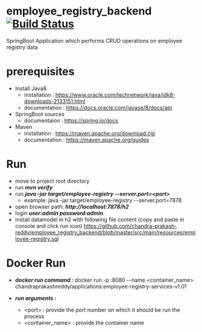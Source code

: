 # employee_registry_backend [![Build Status](https://dev.azure.com/chandra-prakash-reddy/EmployeeRegistry/_apis/build/status/chandra-prakash-reddy.employee_registry_backend?branchName=master)](https://dev.azure.com/chandra-prakash-reddy/EmployeeRegistry/_build/latest?definitionId=3&branchName=master)
SpringBoot Application which  performs CRUD operations on employee registry data

# prerequisites # 
   * Install Java8
      * installation  : https://www.oracle.com/technetwork/java/jdk8-downloads-2133151.html
      * documentation : https://docs.oracle.com/javase/8/docs/api
   * SpringBoot sources
      * documentaion : https://spring.io/docs
   * Maven
      * installation  : https://maven.apache.org/download.cgi
      * documentation : https://maven.apache.org/guides


# Run #
   * move to project root directory
   * run ***mvn verify*** 
   * run ***java -jar target/employee-registry --server.port=<port\>***
      * example: java -jar target/employee-registry --server.port=7878
   * open browser path: ***http://localhost:7878/h2***
   * login ***user:admin  password:admin***
   * install datamodel in h2 with following file content (copy and paste in console and click run icon)
        https://github.com/chandra-prakash-reddy/employee_registry_backend/blob/master/src/main/resources/employee-registry.sql
  
  # Docker Run #
   * ***docker run command :***
       docker run -p <port>:8080 --name <container_name> chandraprakashreddy/applications:employee-registry-services-v1.01 
  
   * ***run arguments :***
      * \<port> : provide the port number on which it should be run the process
      * <container_name> : provide the container name
